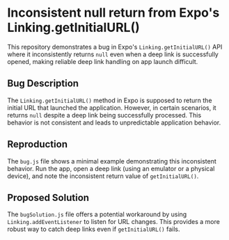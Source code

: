 # Inconsistent null return from Expo's Linking.getInitialURL()

This repository demonstrates a bug in Expo's `Linking.getInitialURL()` API where it inconsistently returns `null` even when a deep link is successfully opened, making reliable deep link handling on app launch difficult. 

## Bug Description

The `Linking.getInitialURL()` method in Expo is supposed to return the initial URL that launched the application. However, in certain scenarios, it returns `null` despite a deep link being successfully processed.  This behavior is not consistent and leads to unpredictable application behavior.

## Reproduction

The `bug.js` file shows a minimal example demonstrating this inconsistent behavior. Run the app, open a deep link (using an emulator or a physical device), and note the inconsistent return value of `getInitialURL()`. 

## Proposed Solution

The `bugSolution.js` file offers a potential workaround by using `Linking.addEventListener` to listen for URL changes. This provides a more robust way to catch deep links even if `getInitialURL()` fails.